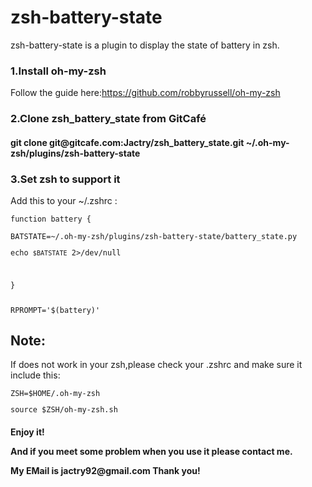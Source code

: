 zsh-battery-state
=================
zsh-battery-state is a plugin to display the state of battery in zsh.


<storng><h3>1.Install oh-my-zsh</h3></storng> 

Follow the guide here:https://github.com/robbyrussell/oh-my-zsh

<storng><h3>2.Clone zsh_battery_state from GitCafé</h3></storng>

<h4>git clone git@gitcafe.com:Jactry/zsh_battery_state.git ~/.oh-my-zsh/plugins/zsh-battery-state</h4>

<storng><h3>3.Set zsh to support it</h3></storng>

Add this to your ~/.zshrc :

<code>function battery {
    </p>BATSTATE=~/.oh-my-zsh/plugins/zsh-battery-state/battery_state.py</h4>
    </p>echo `$BATSTATE` 2>/dev/null
</p>}

</p>RPROMPT='$(battery)'</code>

<h2>Note:</h2>If does not work in your zsh,please check your .zshrc and make sure it include this:
</p>
<code>ZSH=$HOME/.oh-my-zsh
</p>source $ZSH/oh-my-zsh.sh</code>

 
<h4>Enjoy it!</p>And if you meet some problem when you use it please contact me.</p>My EMail is jactry92@gmail.com Thank you!</h4>

